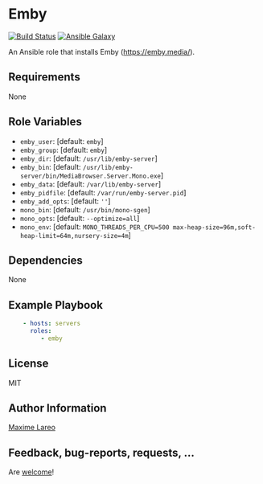 Emby
=========

[![Build Status](https://travis-ci.org/maxlareo/ansible-emby.svg?branch=master)](https://travis-ci.org/maxlareo/ansible-emby) [![Ansible Galaxy](http://img.shields.io/badge/ansible--galaxy-emby-blue.svg)](https://galaxy.ansible.com/maxlareo/emby/)

An Ansible role that installs Emby (https://emby.media/).

Requirements
------------

None

Role Variables
--------------

- `emby_user`: [default: `emby`]
- `emby_group`: [default: `emby`] 
- `emby_dir`: [default: `/usr/lib/emby-server`]
- `emby_bin`: [default: `/usr/lib/emby-server/bin/MediaBrowser.Server.Mono.exe`]
- `emby_data`: [default: `/var/lib/emby-server`]
- `emby_pidfile`: [default: `/var/run/emby-server.pid`]
- `emby_add_opts`: [default: `''`]
- `mono_bin`: [default: `/usr/bin/mono-sgen`]
- `mono_opts`: [default: `--optimize=all`]
- `mono_env`: [default: `MONO_THREADS_PER_CPU=500 max-heap-size=96m,soft-heap-limit=64m,nursery-size=4m`]

Dependencies
------------

None

Example Playbook
----------------

```yaml
    - hosts: servers
      roles:
         - emby
```

License
-------

MIT

Author Information
------------------

[Maxime Lareo](https://github.com/maxlareo)

Feedback, bug-reports, requests, ...
------------------------------------

Are [welcome](https://github.com/maxlareo/ansible-emby/issues)!
